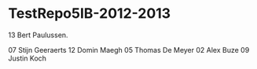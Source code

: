 TestRepo5IB-2012-2013
=====================
13 Bert Paulussen.

07 Stijn Geeraerts
12 Domin Maegh
05 Thomas De Meyer
02 Alex Buze
09 Justin Koch